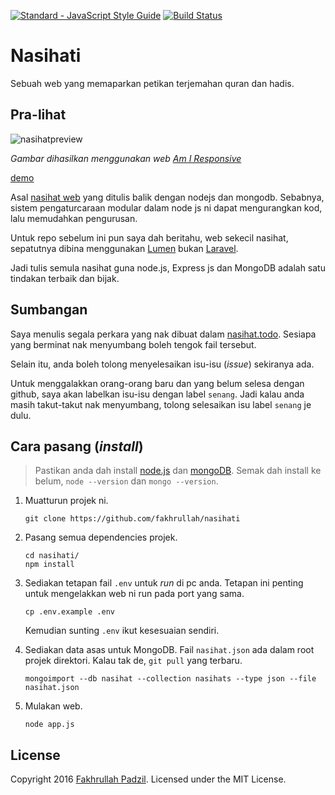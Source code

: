 [![Standard - JavaScript Style Guide](https://img.shields.io/badge/code%20style-standard-brightgreen.svg)](http://standardjs.com/)
[![Build Status](https://travis-ci.org/Xavier-IV/nasihati.svg?branch=master)](https://travis-ci.org/Xavier-IV/nasihati)

# Nasihati

Sebuah web yang memaparkan petikan terjemahan quran dan hadis. 

## Pra-lihat

![nasihatpreview](https://cloud.githubusercontent.com/assets/5182052/17733894/93162304-64ab-11e6-8005-757c5a439c78.png)

_Gambar dihasilkan menggunakan web [Am I Responsive](http://ami.responsivedesign.is/)_

[demo](https://nasihat.fajarhac.com)

Asal [nasihat web](https://github.com/fakhrullah/nasihat) yang ditulis balik dengan nodejs dan mongodb. Sebabnya, sistem pengaturcaraan modular dalam node js ni dapat mengurangkan kod, lalu memudahkan pengurusan.

Untuk repo sebelum ini pun saya dah beritahu, web sekecil nasihat, sepatutnya dibina menggunakan [Lumen](https://lumen.laravel.com/) bukan [Laravel](https://laravel.com/). 

Jadi tulis semula nasihat guna node.js, Express js dan MongoDB adalah satu tindakan terbaik dan bijak.

## Sumbangan

Saya menulis segala perkara yang nak dibuat dalam [nasihat.todo](/nasihat.todo). Sesiapa yang berminat nak menyumbang boleh tengok fail tersebut.

Selain itu, anda boleh tolong menyelesaikan isu-isu (_issue_) sekiranya ada. 

Untuk menggalakkan orang-orang baru dan yang belum selesa dengan github, saya akan labelkan isu-isu dengan label `senang`. Jadi kalau anda masih takut-takut nak menyumbang, tolong selesaikan isu label `senang` je dulu.

## Cara pasang (_install_)

> Pastikan anda dah install [node.js](https://nodejs.org/en/download/) dan [mongoDB](https://docs.mongodb.com/manual/installation/#tutorials). Semak dah install ke belum, `node --version` dan `mongo --version`.

1. Muatturun projek ni.

	```
	git clone https://github.com/fakhrullah/nasihati
	```

2. Pasang semua dependencies projek.

	```
	cd nasihati/
	npm install
	```

3. Sediakan tetapan fail `.env` untuk _run_ di pc anda. Tetapan ini penting untuk mengelakkan web ni run pada port yang sama.

	```
	cp .env.example .env
	```

	Kemudian sunting `.env` ikut kesesuaian sendiri.

4. Sediakan data asas untuk MongoDB. Fail `nasihat.json` ada dalam root projek direktori. Kalau tak de, `git pull` yang terbaru.

	```
	mongoimport --db nasihat --collection nasihats --type json --file nasihat.json
	```

5. Mulakan web.

	```
	node app.js
	```

## License

Copyright 2016 [Fakhrullah Padzil](https://blog.fajarhac.com). Licensed under the MIT License.

